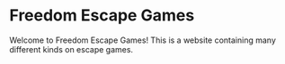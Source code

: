 # Freedom Escape Games

Welcome to Freedom Escape Games! This is a website containing many different kinds on escape games.
